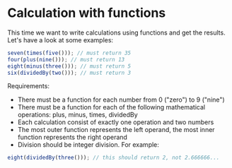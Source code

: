 # Calculation with functions

This time we want to write calculations using functions and get the results. Let's have a look at some examples:

```js
seven(times(five())); // must return 35
four(plus(nine())); // must return 13
eight(minus(three())); // must return 5
six(dividedBy(two())); // must return 3
```

Requirements:

- There must be a function for each number from 0 ("zero") to 9 ("nine")
- There must be a function for each of the following mathematical operations: plus, minus, times, dividedBy
- Each calculation consist of exactly one operation and two numbers
- The most outer function represents the left operand, the most inner function represents the right operand
- Division should be integer division. For example:
  
```js
eight(dividedBy(three())); // this should return 2, not 2.666666...
```
